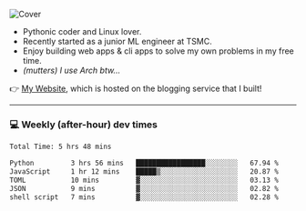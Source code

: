 ![Cover](https://i.imgur.com/BmnIp4h.jpg)

- Pythonic coder and Linux lover.
- Recently started as a junior ML engineer at TSMC.
- Enjoy building web apps & cli apps to solve my own problems in my free time.
- _(mutters) I use Arch btw..._

👉️ [My Website](https://whoosh.blog/@hank), which is hosted on the blogging service that I built!

---

### 💻 Weekly (after-hour) dev times

<!--START_SECTION:waka-->

```txt
Total Time: 5 hrs 48 mins

Python         3 hrs 56 mins   █████████████████░░░░░░░░   67.94 %
JavaScript     1 hr 12 mins    █████▒░░░░░░░░░░░░░░░░░░░   20.87 %
TOML           10 mins         ▓░░░░░░░░░░░░░░░░░░░░░░░░   03.13 %
JSON           9 mins          ▓░░░░░░░░░░░░░░░░░░░░░░░░   02.82 %
shell script   7 mins          ▓░░░░░░░░░░░░░░░░░░░░░░░░   02.28 %
```

<!--END_SECTION:waka-->
